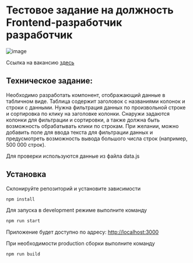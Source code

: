 # Тестовое задание на должность Frontend-разработчик разработчик

<img  alt="image" src="https://github.com/ArseniyKhal/SkyFitnessPro/assets/92600602/fd4add1a-dd63-4bd3-8321-d2f50c8ff8a2">

Ссылка на вакансию [здесь](https://perm.hh.ru/vacancy/92141894)

## Техническое задание:

Необходимо разработать компонент, отображающий данные в табличном виде. Таблица содержит заголовок с названиями колонок и строки с данными. Нужна фильтрация данных по произвольной строке и сортировка по клику на заголовке колонки. Снаружи задаются колонки для фильтрации и сортировки, а также должна быть возможность обрабатывать клики по строкам. При желании, можно добавить поле для ввода текста для фильтрации данных и предусмотреть возможность вывода большого числа строк (например, 500 000 строк).

Для проверки используются данные из файла data.js

## Установка

Склонируйте репозиторий и установите зависимости

```sh
npm install
```

Для запуска в development режиме выполните команду

```sh
npm run start
```

Приложение будет доступно по адресу: [http://localhost:3000](http://localhost:3000)

При необходимости production сборки выполните команду

```sh
npm run build
```
